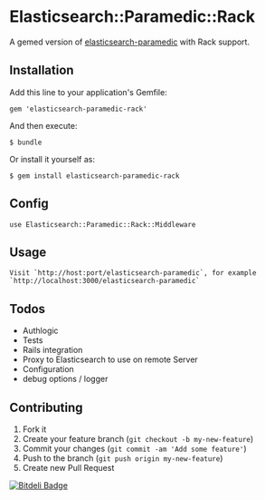 # Elasticsearch::Paramedic::Rack

A gemed version of [elasticsearch-paramedic](https://github.com/karmi/elasticsearch-paramedic) with Rack support.

## Installation

Add this line to your application's Gemfile:

    gem 'elasticsearch-paramedic-rack'

And then execute:

    $ bundle

Or install it yourself as:

    $ gem install elasticsearch-paramedic-rack

## Config

    use Elasticsearch::Paramedic::Rack::Middleware

## Usage

    Visit `http://host:port/elasticsearch-paramedic`, for example `http://localhost:3000/elasticsearch-paramedic`

## Todos

* Authlogic
* Tests
* Rails integration
* Proxy to Elasticsearch to use on remote Server
* Configuration
* debug options / logger

## Contributing

1. Fork it
2. Create your feature branch (`git checkout -b my-new-feature`)
3. Commit your changes (`git commit -am 'Add some feature'`)
4. Push to the branch (`git push origin my-new-feature`)
5. Create new Pull Request


[![Bitdeli Badge](https://d2weczhvl823v0.cloudfront.net/timoschilling/elasticsearch-paramedic-rack/trend.png)](https://bitdeli.com/free "Bitdeli Badge")

